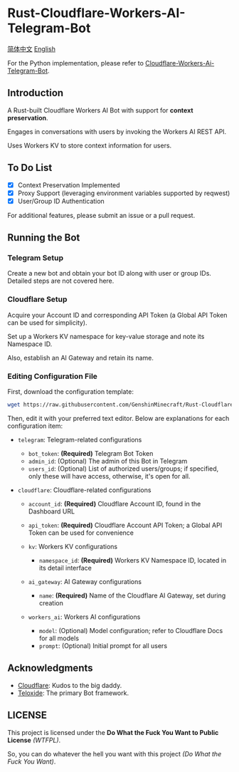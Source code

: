 # Rust-Cloudflare-Workers-AI-Telegram-Bot

[简体中文](https://github.com/GenshinMinecraft/Rust-Cloudflare-Workers-AI-Telegram-Bot/blob/main/README_cn.md) [English](https://github.com/GenshinMinecraft/Rust-Cloudflare-Workers-AI-Telegram-Bot/blob/main/README.md)

For the Python implementation, please refer to [Cloudflare-Workers-Ai-Telegram-Bot](https://github.com/GenshinMinecraft/Cloudflare-Workers-Ai-Telegram-Bot).

## Introduction

A Rust-built Cloudflare Workers AI Bot with support for **context preservation**.

Engages in conversations with users by invoking the Workers AI REST API.

Uses Workers KV to store context information for users.

## To Do List

- [x] Context Preservation Implemented
- [x] Proxy Support (leveraging environment variables supported by reqwest)
- [x] User/Group ID Authentication

For additional features, please submit an issue or a pull request.

## Running the Bot

### Telegram Setup

Create a new bot and obtain your bot ID along with user or group IDs. Detailed steps are not covered here.

### Cloudflare Setup

Acquire your Account ID and corresponding API Token (a Global API Token can be used for simplicity).

Set up a Workers KV namespace for key-value storage and note its Namespace ID.

Also, establish an AI Gateway and retain its name.

### Editing Configuration File

First, download the configuration template:

```bash
wget https://raw.githubusercontent.com/GenshinMinecraft/Rust-Cloudflare-Workers-Ai-Telegram-Bot/main/config.yaml.exp -O config.yaml
```

Then, edit it with your preferred text editor. Below are explanations for each configuration item:

- `telegram`: Telegram-related configurations
    - `bot_token`: **(Required)** Telegram Bot Token
    - `admin_id`: (Optional) The admin of this Bot in Telegram
    - `users_id`: (Optional) List of authorized users/groups; if specified, only these will have access, otherwise, it's open for all.

- `cloudflare`: Cloudflare-related configurations
    - `account_id`: **(Required)** Cloudflare Account ID, found in the Dashboard URL
    - `api_token`: **(Required)** Cloudflare Account API Token; a Global API Token can be used for convenience

    - `kv`: Workers KV configurations
        - `namespace_id`: **(Required)** Workers KV Namespace ID, located in its detail interface

    - `ai_gateway`: AI Gateway configurations
        - `name`: **(Required)** Name of the Cloudflare AI Gateway, set during creation

    - `workers_ai`: Workers AI configurations
        - `model`: (Optional) Model configuration; refer to Cloudflare Docs for all models
        - `prompt`: (Optional) Initial prompt for all users

## Acknowledgments

- [Cloudflare](https://cloudflare.com): Kudos to the big daddy.
- [Teloxide](https://github.com/teloxide/teloxide): The primary Bot framework.

## LICENSE

This project is licensed under the **Do What the Fuck You Want to Public License** *(WTFPL)*.

So, you can do whatever the hell you want with this project *(Do What the Fuck You Want)*.